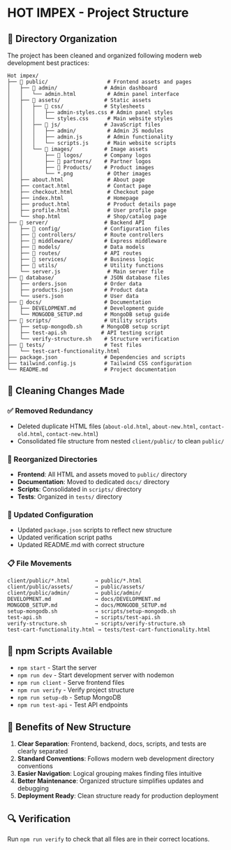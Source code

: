 # HOT IMPEX - Project Structure

## 📁 Directory Organization

The project has been cleaned and organized following modern web development best practices:

```
Hot impex/
├── 📁 public/                   # Frontend assets and pages
│   ├── 📁 admin/               # Admin dashboard
│   │   └── admin.html          # Admin panel interface
│   ├── 📁 assets/              # Static assets
│   │   ├── 📁 css/             # Stylesheets
│   │   │   ├── admin-styles.css # Admin panel styles
│   │   │   └── styles.css      # Main website styles
│   │   ├── 📁 js/              # JavaScript files
│   │   │   ├── admin/          # Admin JS modules
│   │   │   ├── admin.js        # Admin functionality
│   │   │   └── scripts.js      # Main website scripts
│   │   └── 📁 images/          # Image assets
│   │       ├── 📁 logos/       # Company logos
│   │       ├── 📁 partners/    # Partner logos
│   │       ├── 📁 Products/    # Product images
│   │       └── *.png           # Other images
│   ├── about.html              # About page
│   ├── contact.html            # Contact page
│   ├── checkout.html           # Checkout page
│   ├── index.html              # Homepage
│   ├── product.html            # Product details page
│   ├── profile.html            # User profile page
│   └── shop.html               # Shop/catalog page
├── 📁 server/                  # Backend API
│   ├── 📁 config/              # Configuration files
│   ├── 📁 controllers/         # Route controllers
│   ├── 📁 middleware/          # Express middleware
│   ├── 📁 models/              # Data models
│   ├── 📁 routes/              # API routes
│   ├── 📁 services/            # Business logic
│   ├── 📁 utils/               # Utility functions
│   └── server.js               # Main server file
├── 📁 database/                # JSON database files
│   ├── orders.json            # Order data
│   ├── products.json          # Product data
│   └── users.json             # User data
├── 📁 docs/                    # Documentation
│   ├── DEVELOPMENT.md         # Development guide
│   └── MONGODB_SETUP.md       # MongoDB setup guide
├── 📁 scripts/                 # Utility scripts
│   ├── setup-mongodb.sh      # MongoDB setup script
│   ├── test-api.sh           # API testing script
│   └── verify-structure.sh    # Structure verification
├── 📁 tests/                   # Test files
│   └── test-cart-functionality.html
├── package.json               # Dependencies and scripts
├── tailwind.config.js         # Tailwind CSS configuration
└── README.md                  # Project documentation
```

## 🧹 Cleaning Changes Made

### ✅ Removed Redundancy
- Deleted duplicate HTML files (`about-old.html`, `about-new.html`, `contact-old.html`, `contact-new.html`)
- Consolidated file structure from nested `client/public/` to clean `public/`

### 📁 Reorganized Directories
- **Frontend**: All HTML and assets moved to `public/` directory
- **Documentation**: Moved to dedicated `docs/` directory
- **Scripts**: Consolidated in `scripts/` directory
- **Tests**: Organized in `tests/` directory

### 🔧 Updated Configuration
- Updated `package.json` scripts to reflect new structure
- Updated verification script paths
- Updated README.md with correct structure

### 📋 File Movements
```
client/public/*.html        → public/*.html
client/public/assets/       → public/assets/
client/public/admin/        → public/admin/
DEVELOPMENT.md              → docs/DEVELOPMENT.md
MONGODB_SETUP.md            → docs/MONGODB_SETUP.md
setup-mongodb.sh            → scripts/setup-mongodb.sh
test-api.sh                 → scripts/test-api.sh
verify-structure.sh         → scripts/verify-structure.sh
test-cart-functionality.html → tests/test-cart-functionality.html
```

## 🚀 npm Scripts Available

- `npm start` - Start the server
- `npm run dev` - Start development server with nodemon
- `npm run client` - Serve frontend files
- `npm run verify` - Verify project structure
- `npm run setup-db` - Setup MongoDB
- `npm run test-api` - Test API endpoints

## 🎯 Benefits of New Structure

1. **Clear Separation**: Frontend, backend, docs, scripts, and tests are clearly separated
2. **Standard Conventions**: Follows modern web development directory conventions
3. **Easier Navigation**: Logical grouping makes finding files intuitive
4. **Better Maintenance**: Organized structure simplifies updates and debugging
5. **Deployment Ready**: Clean structure ready for production deployment

## 🔍 Verification

Run `npm run verify` to check that all files are in their correct locations.

